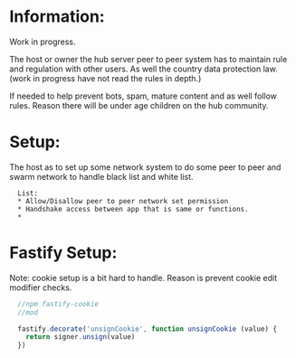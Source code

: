 # Information:
  Work in progress.

  The host or owner the hub server peer to peer system has to maintain rule and regulation with other users. As well the country data protection law. (work in progress have not read the rules in depth.)

  If needed to help prevent bots, spam, mature content and as well follow rules. Reason there will be under age children on the hub community.

# Setup:
  The host as to set up some network system to do some peer to peer and swarm network to handle black list and white list.
```
  List:
  * Allow/Disallow peer to peer network set permission
  * Handshake access between app that is same or functions.
  * 
```

# Fastify Setup:
  Note: cookie setup is a bit hard to handle. Reason is prevent cookie edit modifier checks. 

```javascript
  //npm fastify-cookie
  //mod

  fastify.decorate('unsignCookie', function unsignCookie (value) {
    return signer.unsign(value)
  })
  
```


  


